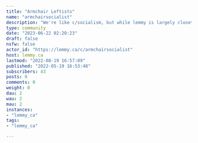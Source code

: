 ```yaml
---
title: "Armchair Leftists" 
name: "armchairsocialist"
description: "We're like c/socialism, but while lemmy is largely closeted armchair socialists, we're overt armchair socialists. Downvote anything that will actually help achieve socialism like direct action, meet ups, protests etc. Upvote content that will do bugger all. "
type: community
date: "2023-06-22 02:20:23"
draft: false
nsfw: false
actor_id: "https://lemmy.ca/c/armchairsocialist"
host: lemmy.ca
lastmod: "2022-08-19 16:57:09"
published: "2022-05-19 16:53:48"
subscribers: 43
posts: 0
comments: 0
weight: 0
dau: 2
wau: 2
mau: 2
instances:
- "lemmy_ca"
tags: 
- "lemmy_ca"

---
```

